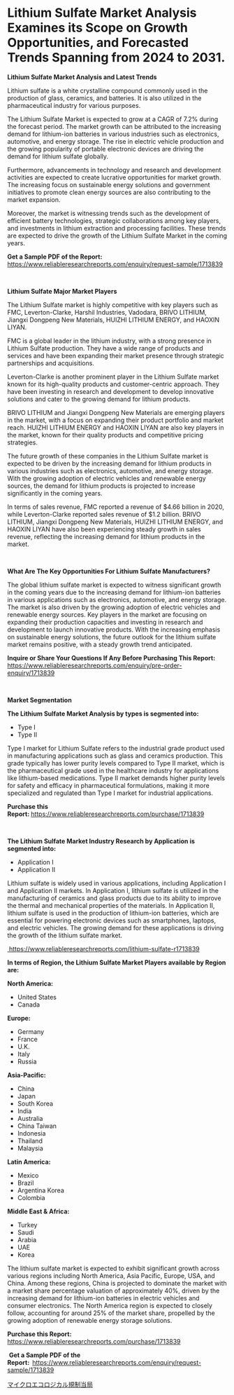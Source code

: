 <p><h1>Lithium Sulfate Market Analysis Examines its Scope on Growth Opportunities, and Forecasted Trends Spanning from 2024 to 2031.</h1></p><p><strong>Lithium Sulfate Market Analysis and Latest Trends</strong></p>
<p><p>Lithium sulfate is a white crystalline compound commonly used in the production of glass, ceramics, and batteries. It is also utilized in the pharmaceutical industry for various purposes.</p><p>The Lithium Sulfate Market is expected to grow at a CAGR of 7.2% during the forecast period. The market growth can be attributed to the increasing demand for lithium-ion batteries in various industries such as electronics, automotive, and energy storage. The rise in electric vehicle production and the growing popularity of portable electronic devices are driving the demand for lithium sulfate globally.</p><p>Furthermore, advancements in technology and research and development activities are expected to create lucrative opportunities for market growth. The increasing focus on sustainable energy solutions and government initiatives to promote clean energy sources are also contributing to the market expansion.</p><p>Moreover, the market is witnessing trends such as the development of efficient battery technologies, strategic collaborations among key players, and investments in lithium extraction and processing facilities. These trends are expected to drive the growth of the Lithium Sulfate Market in the coming years.</p></p>
<p><strong>Get a Sample PDF of the Report:&nbsp;</strong> <a href="https://www.reliableresearchreports.com/enquiry/request-sample/1713839">https://www.reliableresearchreports.com/enquiry/request-sample/1713839</a></p>
<p>&nbsp;</p>
<p><strong>Lithium Sulfate Major Market Players</strong></p>
<p><p>The Lithium Sulfate market is highly competitive with key players such as FMC, Leverton-Clarke, Harshil Industries, Vadodara, BRIVO LITHIUM, Jiangxi Dongpeng New Materials, HUIZHI LITHIUM ENERGY, and HAOXIN LIYAN. </p><p>FMC is a global leader in the lithium industry, with a strong presence in Lithium Sulfate production. They have a wide range of products and services and have been expanding their market presence through strategic partnerships and acquisitions.</p><p>Leverton-Clarke is another prominent player in the Lithium Sulfate market known for its high-quality products and customer-centric approach. They have been investing in research and development to develop innovative solutions and cater to the growing demand for lithium products.</p><p>BRIVO LITHIUM and Jiangxi Dongpeng New Materials are emerging players in the market, with a focus on expanding their product portfolio and market reach. HUIZHI LITHIUM ENERGY and HAOXIN LIYAN are also key players in the market, known for their quality products and competitive pricing strategies.</p><p>The future growth of these companies in the Lithium Sulfate market is expected to be driven by the increasing demand for lithium products in various industries such as electronics, automotive, and energy storage. With the growing adoption of electric vehicles and renewable energy sources, the demand for lithium products is projected to increase significantly in the coming years.</p><p>In terms of sales revenue, FMC reported a revenue of $4.66 billion in 2020, while Leverton-Clarke reported sales revenue of $1.2 billion. BRIVO LITHIUM, Jiangxi Dongpeng New Materials, HUIZHI LITHIUM ENERGY, and HAOXIN LIYAN have also been experiencing steady growth in sales revenue, reflecting the increasing demand for lithium products in the market.</p></p>
<p>&nbsp;</p>
<p><strong>What Are The Key Opportunities For Lithium Sulfate Manufacturers?</strong></p>
<p><p>The global lithium sulfate market is expected to witness significant growth in the coming years due to the increasing demand for lithium-ion batteries in various applications such as electronics, automotive, and energy storage. The market is also driven by the growing adoption of electric vehicles and renewable energy sources. Key players in the market are focusing on expanding their production capacities and investing in research and development to launch innovative products. With the increasing emphasis on sustainable energy solutions, the future outlook for the lithium sulfate market remains positive, with a steady growth trend anticipated.</p></p>
<p><strong>Inquire or Share Your Questions If Any Before Purchasing This Report:</strong> <a href="https://www.reliableresearchreports.com/enquiry/pre-order-enquiry/1713839">https://www.reliableresearchreports.com/enquiry/pre-order-enquiry/1713839</a></p>
<p>&nbsp;</p>
<p><strong>Market Segmentation</strong></p>
<p><strong>The Lithium Sulfate Market Analysis by types is segmented into:</strong></p>
<p><ul><li>Type I</li><li>Type II</li></ul></p>
<p><p>Type I market for Lithium Sulfate refers to the industrial grade product used in manufacturing applications such as glass and ceramics production. This grade typically has lower purity levels compared to Type II market, which is the pharmaceutical grade used in the healthcare industry for applications like lithium-based medications. Type II market demands higher purity levels for safety and efficacy in pharmaceutical formulations, making it more specialized and regulated than Type I market for industrial applications.</p></p>
<p><strong>Purchase this Report:&nbsp;</strong><a href="https://www.reliableresearchreports.com/purchase/1713839">https://www.reliableresearchreports.com/purchase/1713839</a></p>
<p>&nbsp;</p>
<p><strong>The Lithium Sulfate Market Industry Research by Application is segmented into:</strong></p>
<p><ul><li>Application I</li><li>Application II</li></ul></p>
<p><p>Lithium sulfate is widely used in various applications, including Application I and Application II markets. In Application I, lithium sulfate is utilized in the manufacturing of ceramics and glass products due to its ability to improve the thermal and mechanical properties of the materials. In Application II, lithium sulfate is used in the production of lithium-ion batteries, which are essential for powering electronic devices such as smartphones, laptops, and electric vehicles. The growing demand for these applications is driving the growth of the lithium sulfate market.</p></p>
<p><a href="https://www.reliableresearchreports.com/lithium-sulfate-r1713839">&nbsp;https://www.reliableresearchreports.com/lithium-sulfate-r1713839</a></p>
<p><strong>In terms of Region, the Lithium Sulfate Market Players available by Region are:</strong></p>
<p>
    <p> <strong> North America: </strong>
        <ul>
            <li>United States</li>
            <li>Canada</li>
        </ul>
        </p> 
    <p> <strong> Europe: </strong>
        <ul>
            <li>Germany</li>
            <li>France</li>
            <li>U.K.</li>
            <li>Italy</li>
            <li>Russia</li>
        </ul>
        </p> 
    <p> <strong> Asia-Pacific: </strong>
        <ul>
            <li>China</li>
            <li>Japan</li>
            <li>South Korea</li>
            <li>India</li>
            <li>Australia</li>
            <li>China Taiwan</li>
            <li>Indonesia</li>
            <li>Thailand</li>
            <li>Malaysia</li>
        </ul>
        </p> 
    <p> <strong> Latin America: </strong>
        <ul>
            <li>Mexico</li>
            <li>Brazil</li>
            <li>Argentina Korea</li>
            <li>Colombia</li>
        </ul>
        </p> 
    <p> <strong> Middle East & Africa: </strong>
        <ul>
            <li>Turkey</li>
            <li>Saudi</li>
            <li>Arabia</li>
            <li>UAE</li>
            <li>Korea</li>
        </ul>
    </p>
    </p>
<p><p>The lithium sulfate market is expected to exhibit significant growth across various regions including North America, Asia Pacific, Europe, USA, and China. Among these regions, China is projected to dominate the market with a market share percentage valuation of approximately 40%, driven by the increasing demand for lithium-ion batteries in electric vehicles and consumer electronics. The North America region is expected to closely follow, accounting for around 25% of the market share, propelled by the growing adoption of renewable energy storage solutions.</p></p>
<p><strong>Purchase this Report: </strong><a href="https://www.reliableresearchreports.com/purchase/1713839">https://www.reliableresearchreports.com/purchase/1713839</a></p>
<p>&nbsp;<strong>Get a Sample PDF of the Report:&nbsp;&nbsp;</strong><a href="https://www.reliableresearchreports.com/enquiry/request-sample/1713839">https://www.reliableresearchreports.com/enquiry/request-sample/1713839</a></p>
<p><strong></strong></p>
<p><p><a href="https://github.com/hilmi-2a/Market-Research-Report-List-2/blob/main/3337659113216.md">マイクロエコロジカル規制当局</a></p></p>